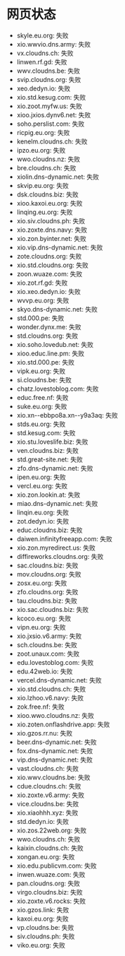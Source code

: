 # 网页状态
- skyle.eu.org: 失败
- xio.wwvio.dns.army: 失败
- vx.cloudns.ch: 失败
- linwen.rf.gd: 失败
- wwv.cloudns.be: 失败
- svip.cloudns.org: 失败
- xeo.dedyn.io: 失败
- xio.std.kesug.com: 失败
- xio.zoot.myfw.us: 失败
- xioo.jxios.dynv6.net: 失败
- soho.perslist.com: 失败
- ricpig.eu.org: 失败
- kenelm.cloudns.ch: 失败
- ipzo.eu.org: 失败
- wwo.cloudns.nz: 失败
- bre.cloudns.ch: 失败
- xiolin.dns-dynamic.net: 失败
- skvip.eu.org: 失败
- dsk.cloudns.biz: 失败
- xioo.kaxoi.eu.org: 失败
- linqing.eu.org: 失败
- xio.siv.cloudns.ph: 失败
- xio.zoxte.dns.navy: 失败
- xio.zon.byinter.net: 失败
- xio.vip.dns-dynamic.net: 失败
- zote.cloudns.org: 失败
- xio.std.cloudns.org: 失败
- zoon.wuaze.com: 失败
- xio.zot.rf.gd: 失败
- xio.xeo.dedyn.io: 失败
- wvvp.eu.org: 失败
- skyo.dns-dynamic.net: 失败
- std.000.pe: 失败
- wonder.dynx.me: 失败
- std.cloudns.org: 失败
- xio.soho.lovedub.net: 失败
- xioo.educ.line.pm: 失败
- xio.std.000.pe: 失败
- vipk.eu.org: 失败
- si.cloudns.be: 失败
- chatz.lovestoblog.com: 失败
- educ.free.nf: 失败
- suke.eu.org: 失败
- xio.xn--ebbpo8a.xn--y9a3aq: 失败
- stds.eu.org: 失败
- std.kesug.com: 失败
- xio.stu.loveslife.biz: 失败
- ven.cloudns.biz: 失败
- std.great-site.net: 失败
- zfo.dns-dynamic.net: 失败
- ipen.eu.org: 失败
- vercl.eu.org: 失败
- xio.zon.lookin.at: 失败
- miao.dns-dynamic.net: 失败
- linqin.eu.org: 失败
- zot.dedyn.io: 失败
- educ.cloudns.biz: 失败
- daiwen.infinityfreeapp.com: 失败
- xio.zon.myredirect.us: 失败
- diffireworks.cloudns.org: 失败
- sac.cloudns.biz: 失败
- mov.cloudns.org: 失败
- zosx.eu.org: 失败
- zfo.cloudns.org: 失败
- tau.cloudns.biz: 失败
- xio.sac.cloudns.biz: 失败
- kcoco.eu.org: 失败
- vipn.eu.org: 失败
- xio.jxsio.v6.army: 失败
- sch.cloudns.be: 失败
- zoot.unaux.com: 失败
- edu.lovestoblog.com: 失败
- edu.42web.io: 失败
- vercel.dns-dynamic.net: 失败
- xio.std.cloudns.ch: 失败
- xio.lzhoo.v6.navy: 失败
- zok.free.nf: 失败
- xioo.wwo.cloudns.nz: 失败
- xio.zoten.onflashdrive.app: 失败
- xio.gzos.rr.nu: 失败
- beer.dns-dynamic.net: 失败
- fox.dns-dynamic.net: 失败
- vip.dns-dynamic.net: 失败
- vast.cloudns.ch: 失败
- xio.wwv.cloudns.be: 失败
- cdue.cloudns.ch: 失败
- xio.zoxte.v6.army: 失败
- vice.cloudns.be: 失败
- xio.xiaohhh.xyz: 失败
- std.dedyn.io: 失败
- xio.zos.22web.org: 失败
- wwo.cloudns.ch: 失败
- kaixin.cloudns.ch: 失败
- xongan.eu.org: 失败
- xio.edu.publicvm.com: 失败
- inwen.wuaze.com: 失败
- pan.cloudns.org: 失败
- virgo.cloudns.biz: 失败
- xio.zoxte.v6.rocks: 失败
- xio.gzos.link: 失败
- kaxoi.eu.org: 失败
- vp.cloudns.be: 失败
- siv.cloudns.ph: 失败
- viko.eu.org: 失败
